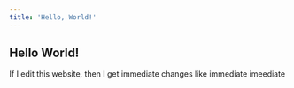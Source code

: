 ```yaml
---
title: 'Hello, World!'
---
```


## Hello World!

If I edit this website, then I get immediate changes like immediate imeediate
